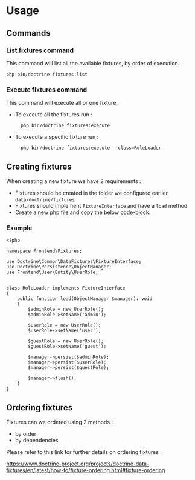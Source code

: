# Usage

## Commands

### List fixtures command

This command will list all the available fixtures, by order of execution.

    php bin/doctrine fixtures:list

### Execute fixtures command

This command will execute all or one fixture.

- To execute all the fixtures run :

        php bin/doctrine fixtures:execute

- To execute a specific fixture run :

        php bin/doctrine fixtures:execute --class=RoleLoader

## Creating fixtures

When creating a new fixture we have 2 requirements :

- Fixtures should be created in the folder we configured earlier, `data/doctrine/fixtures`
- Fixtures should implement `FixtureInterface` and have a `load` method.
- Create a new php file and copy the below code-block.
  
### Example

    <?php
    
    namespace Frontend\Fixtures;
    
    use Doctrine\Common\DataFixtures\FixtureInterface;
    use Doctrine\Persistence\ObjectManager;
    use Frontend\User\Entity\UserRole;
    
    
    class RoleLoader implements FixtureInterface
    {
        public function load(ObjectManager $manager): void
        {
            $adminRole = new UserRole();
            $adminRole->setName('admin');
    
            $userRole = new UserRole();
            $userRole->setName('user');
            
            $guestRole = new UserRole();
            $guestRole->setName('guest');
            
            $manager->persist($adminRole);
            $manager->persist($userRole);
            $manager->persist($guestRole);
    
            $manager->flush();
        }
    }

## Ordering fixtures

Fixtures can we ordered using 2 methods :

- by order
- by dependencies

Please refer to this link for further details on ordering fixtures :

https://www.doctrine-project.org/projects/doctrine-data-fixtures/en/latest/how-to/fixture-ordering.html#fixture-ordering

